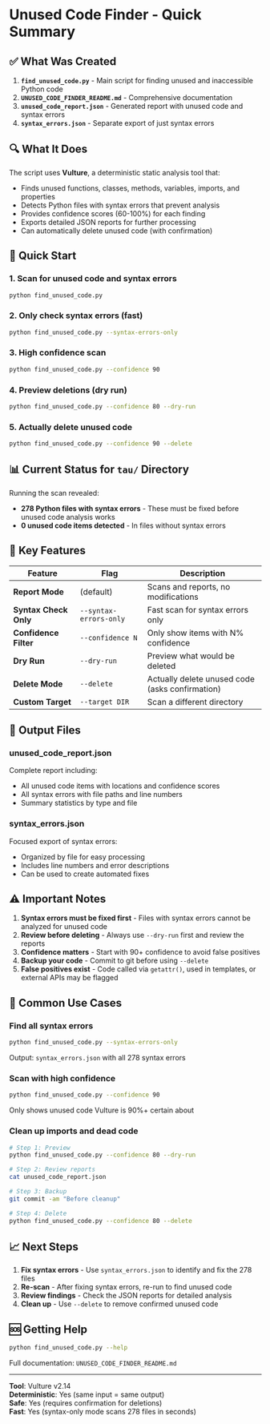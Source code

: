 # Unused Code Finder - Quick Summary

## ✅ What Was Created

1. **`find_unused_code.py`** - Main script for finding unused and inaccessible Python code
2. **`UNUSED_CODE_FINDER_README.md`** - Comprehensive documentation
3. **`unused_code_report.json`** - Generated report with unused code and syntax errors
4. **`syntax_errors.json`** - Separate export of just syntax errors

## 🔍 What It Does

The script uses **Vulture**, a deterministic static analysis tool that:
- Finds unused functions, classes, methods, variables, imports, and properties
- Detects Python files with syntax errors that prevent analysis
- Provides confidence scores (60-100%) for each finding
- Exports detailed JSON reports for further processing
- Can automatically delete unused code (with confirmation)

## 🚀 Quick Start

### 1. Scan for unused code and syntax errors
```bash
python find_unused_code.py
```

### 2. Only check syntax errors (fast)
```bash
python find_unused_code.py --syntax-errors-only
```

### 3. High confidence scan
```bash
python find_unused_code.py --confidence 90
```

### 4. Preview deletions (dry run)
```bash
python find_unused_code.py --confidence 80 --dry-run
```

### 5. Actually delete unused code
```bash
python find_unused_code.py --confidence 90 --delete
```

## 📊 Current Status for `tau/` Directory

Running the scan revealed:
- **278 Python files with syntax errors** - These must be fixed before unused code analysis works
- **0 unused code items detected** - In files without syntax errors

## 🎯 Key Features

| Feature | Flag | Description |
|---------|------|-------------|
| **Report Mode** | (default) | Scans and reports, no modifications |
| **Syntax Check Only** | `--syntax-errors-only` | Fast scan for syntax errors only |
| **Confidence Filter** | `--confidence N` | Only show items with N% confidence |
| **Dry Run** | `--dry-run` | Preview what would be deleted |
| **Delete Mode** | `--delete` | Actually delete unused code (asks confirmation) |
| **Custom Target** | `--target DIR` | Scan a different directory |

## 📁 Output Files

### unused_code_report.json
Complete report including:
- All unused code items with locations and confidence scores
- All syntax errors with file paths and line numbers
- Summary statistics by type and file

### syntax_errors.json
Focused export of syntax errors:
- Organized by file for easy processing
- Includes line numbers and error descriptions
- Can be used to create automated fixes

## ⚠️ Important Notes

1. **Syntax errors must be fixed first** - Files with syntax errors cannot be analyzed for unused code
2. **Review before deleting** - Always use `--dry-run` first and review the reports
3. **Confidence matters** - Start with 90+ confidence to avoid false positives
4. **Backup your code** - Commit to git before using `--delete`
5. **False positives exist** - Code called via `getattr()`, used in templates, or external APIs may be flagged

## 🔧 Common Use Cases

### Find all syntax errors
```bash
python find_unused_code.py --syntax-errors-only
```
Output: `syntax_errors.json` with all 278 syntax errors

### Scan with high confidence
```bash
python find_unused_code.py --confidence 90
```
Only shows unused code Vulture is 90%+ certain about

### Clean up imports and dead code
```bash
# Step 1: Preview
python find_unused_code.py --confidence 80 --dry-run

# Step 2: Review reports
cat unused_code_report.json

# Step 3: Backup
git commit -am "Before cleanup"

# Step 4: Delete
python find_unused_code.py --confidence 80 --delete
```

## 📈 Next Steps

1. **Fix syntax errors** - Use `syntax_errors.json` to identify and fix the 278 files
2. **Re-scan** - After fixing syntax errors, re-run to find unused code
3. **Review findings** - Check the JSON reports for detailed analysis
4. **Clean up** - Use `--delete` to remove confirmed unused code

## 🆘 Getting Help

```bash
python find_unused_code.py --help
```

Full documentation: `UNUSED_CODE_FINDER_README.md`

---

**Tool**: Vulture v2.14  
**Deterministic**: Yes (same input = same output)  
**Safe**: Yes (requires confirmation for deletions)  
**Fast**: Yes (syntax-only mode scans 278 files in seconds)

